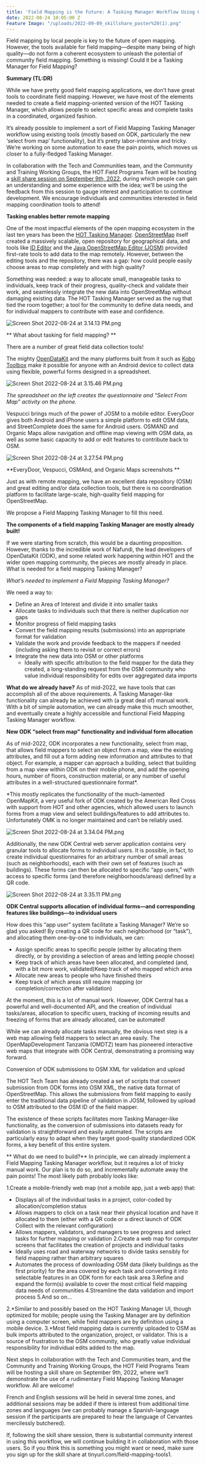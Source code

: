 ```yaml
---
title: 'Field Mapping is the Future: A Tasking Manager Workflow Using ODK'
date: 2022-08-24 10:05:00 Z
Feature Image: "/uploads/2022-09-09_skillshare_poster%20(1).png"
---
```


Field mapping by local people is key to the future of open mapping. However, the tools available for field mapping—despite many being of high quality—do not form a coherent ecosystem to unleash the potential of community field mapping. Something is missing! Could it be a Tasking Manager for Field Mapping?


**Summary (TL:DR)**

While we have pretty good field mapping applications, we don’t have great tools to coordinate field mapping. However, we have most of the elements needed to create a field mapping-oriented version of the HOT Tasking Manager, which allows people to select specific areas and complete tasks in a coordinated, organized fashion. 

It’s already possible to implement a sort of Field Mapping Tasking Manager workflow using existing tools (mostly based on ODK, particularly the new ‘select from map’ functionality), but it’s pretty labor-intensive and tricky. We’re working on some automation to ease the pain points, which moves us closer to a fully-fledged Tasking Manager.

In collaboration with the Tech and Communities team, and the Community and Training Working Groups, the HOT Field Programs Team will be hosting a [skill share session on September 9th, 2022,](https://www.eventbrite.com/e/field-mapping-is-the-future-a-tasking-manager-workflow-for-open-data-kit-tickets-400186387257) during which people can gain an understanding and some experience with the idea; we’ll be using the feedback from this session to gauge interest and participation to continue development. We encourage individuals and communities interested in field mapping coordination tools to attend!

**Tasking enables better remote mapping**

One of the most impactful elements of the open mapping ecosystem in the last ten years has been the [HOT Tasking Manager](https://tasks.hotosm.org/). [OpenStreetMap](https://www.openstreetmap.org/#map=19/75.56995/-116.60797) itself created a massively scalable, open repository for geographical data, and tools like [ID Editor](http://ideditor.com/) and the [Java OpenStreetMap Editor (JOSM)](https://josm.openstreetmap.de/) provided first-rate tools to add data to the map remotely. However, between the editing tools and the repository, there was a gap: how could people easily choose areas to map completely and with high quality?

Something was needed: a way to allocate small, manageable tasks to individuals, keep track of their progress, quality-check and validate their work, and seamlessly integrate the new data into OpenStreetMap without damaging existing data. The HOT Tasking Manager served as the rug that tied the room together; a tool for the community to define data needs, and for individual mappers to contribute with ease and confidence.

![Screen Shot 2022-08-24 at 3.14.13 PM.png](/uploads/Screen%20Shot%202022-08-24%20at%203.14.13%20PM.png)

**
What about tasking for field mapping?
**

There are a number of great field data collection tools! 

The mighty [OpenDataKit](https://getodk.org/) and the many platforms built from it such as [Kobo Toolbox](https://www.kobotoolbox.org/) make it possible for anyone with an Android device to collect data using flexible, powerful forms designed in a spreadsheet. 

![Screen Shot 2022-08-24 at 3.15.46 PM.png](/uploads/Screen%20Shot%202022-08-24%20at%203.15.46%20PM.png)

*The spreadsheet on the left creates the questionnaire and “Select From Map” activity on the phone.*

Vespucci brings much of the power of JOSM to a mobile editor. EveryDoor gives both Android and iPhone users a simple platform to edit OSM data, and StreetComplete does the same for Android users. OSMAND and Organic Maps allow navigation and offline map viewing with OSM data, as well as some basic capacity to add or edit features to contribute back to OSM.


![Screen Shot 2022-08-24 at 3.27.54 PM.png](/uploads/Screen%20Shot%202022-08-24%20at%203.27.54%20PM.png)

**EveryDoor, Vespucci, OSMAnd, and Organic Maps screenshots
**

Just as with remote mapping, we have an excellent data repository (OSM) and great editing and/or data collection tools, but there is no coordination platform to facilitate large-scale, high-quality field mapping for OpenStreetMap. 

We propose a Field Mapping Tasking Manager to fill this need.

**The components of a field mapping Tasking Manager are mostly already built!**

If we were starting from scratch, this would be a daunting proposition. However, thanks to the incredible work of Nafundi, the lead developers of OpenDataKit (ODK), and some related work happening within HOT and the wider open mapping community, the pieces are mostly already in place.
What is needed for a field mapping Tasking Manager?

*What’s needed to implement a Field Mapping Tasking Manager?*

We need a way to:
* Define an Area of Interest and divide it into smaller tasks
* Allocate tasks to individuals such that there is neither duplication nor gaps
* Monitor progress of field mapping tasks
* Convert the field mapping results (submissions) into an appropriate format for validation 
* Validate the work and provide feedback to the mappers if needed (including asking them to revisit or correct errors)
* Integrate the new data into OSM or other platforms
  * Ideally with specific attribution to the field mapper for the data they created, a long-standing request from the OSM community who value individual responsibility for edits over aggregated data imports

**What do we already have?**
As of mid-2022, we have tools that can accomplish all of the above requirements. A Tasking Manager-like functionality can already be achieved with (a great deal of) manual work. With a bit of simple automation, we can already make this much smoother, and eventually create a highly accessible and functional Field Mapping Tasking Manager workflow. 

**New ODK “select from map” functionality and individual form allocation**

As of mid-2022, ODK incorporates a new functionality, select from map, that allows field mappers to select an object from a map, view the existing attributes, and fill out a form adding new information and attributes to that object. For example, a mapper can approach a building, select that building from a map view within ODK on their mobile phone, and add the opening hours, number of floors, construction material, or any number of useful attributes in a well-structured questionnaire format*.

 *This mostly replicates the functionality of the much-lamented OpenMapKit, a very useful fork of ODK created by the American Red Cross with support from HOT and other agencies, which allowed users to launch forms from a map view and select buildings/features to add attributes to. Unfortunately OMK is no longer maintained and can’t be reliably used.

![Screen Shot 2022-08-24 at 3.34.04 PM.png](/uploads/Screen%20Shot%202022-08-24%20at%203.34.04%20PM.png)

Additionally, the new ODK Central web server application contains very granular tools to allocate forms to individual users. It is possible, in fact, to create individual questionnaires for an arbitrary number of small areas (such as neighborhoods), each with their own set of features (such as buildings). These forms can then be allocated to specific “app users,” with access to specific forms (and therefore neighborhoods/areas) defined by a QR code.

![Screen Shot 2022-08-24 at 3.35.11 PM.png](/uploads/Screen%20Shot%202022-08-24%20at%203.35.11%20PM.png)

**ODK Central supports allocation of individual forms—and corresponding features like buildings—to individual users**

How does this “app user” system facilitate a Tasking Manager? We’re so glad you asked! By creating a QR code for each neighborhood (or “task”), and allocating them one-by-one to individuals, we can:
* Assign specific areas to specific people (either by allocating them directly, or by providing a selection of areas and letting people choose)
* Keep track of which areas have been allocated, and completed (and, with a bit more work, validated)Keep track of who mapped which area
* Allocate new areas to people who have finished theirs
* Keep track of which areas still require mapping (or completion/correction after validation)

At the moment, this is a lot of manual work. However, ODK Central has a powerful and well-documented API, and the creation of individual tasks/areas, allocation to specific users, tracking of incoming results and freezing of forms that are already allocated, can be automated!

While we can already allocate tasks manually, the obvious next step is a web map allowing field mappers to select an area easily. The OpenMapDevelopment Tanzania (OMDTZ) team has pioneered interactive web maps that integrate with ODK Central, demonstrating a promising way forward.

Conversion of ODK submissions to OSM XML for validation and upload

The HOT Tech Team has already created a set of scripts that convert submission from ODK forms into OSM XML, the native data format of OpenStreetMap. This allows the submissions from field mapping to easily enter the traditional data pipeline of validation in JOSM, followed by upload to OSM attributed to the OSM ID of the field mapper. 

The existence of these scripts facilitates more Tasking Manager-like functionality, as the conversion of submissions into datasets ready for validation is straightforward and easily automated. The scripts are particularly easy to adapt when they target good-quality standardized ODK forms, a key benefit of this entire system.

**
What do we need to build?**
In principle, we can already implement a Field Mapping Tasking Manager workflow, but it requires a lot of tricky manual work. Our plan is to do so, and incrementally automate away the pain points! The most likely path probably looks like:

1.Create a mobile-friendly web map (not a mobile app, just a web app) that:
* Displays all of the individual tasks in a project, color-coded by allocation/completion status
* Allows mappers to click on a task near their physical location and have it allocated to them (either with a QR code or a direct launch of ODK Collect with the relevant configuration)
* Allows mappers, validators, and managers to see progress and select tasks for further mapping or validation
2.Create a web map for computer screens that facilitates the creation of projects and individual tasks
* Ideally uses road and waterway networks to divide tasks sensibly for field mapping rather than arbitrary squares
* Automates the process of downloading OSM data (likely buildings as the first priority) for the area covered by each task and converting it into selectable features in an ODK form for each task area
3.Refine and expand the form(s) available to cover the most critical field mapping data needs of communities
4.Streamline the data validation and import process
5.And so on…


2.*Similar to and possibly based on the HOT Tasking Manager UI, though optimized for mobile; people using the Tasking Manager are by definition using a computer screen, while field mappers are by definition using a mobile device.
3.*Most field mapping data is currently uploaded to OSM as bulk imports attributed to the organization, project, or validator. This is a source of frustration to the OSM community, who greatly value individual responsibility for individual edits added to the map.


Next steps
In collaboration with the Tech and Communities team, and the Community and Training Working Groups, the HOT Field Programs Team will be hosting a skill share on September 9th, 2022, where we’ll demonstrate the use of a rudimentary Field Mapping Tasking Manager workflow. All are welcome! 

French and English sessions will be held in several time zones, and additional sessions may be added if there is interest from additional time zones and languages (we can probably manage a Spanish-language session if the participants are prepared to hear the language of Cervantes mercilessly butchered). 

If, following the skill share session, there is substantial community interest in using this workflow, we will continue building it in collaboration with those users. So if you think this is something you might want or need, make sure you sign up for the skill share at tinyurl.com/field-mapping-tools1.












